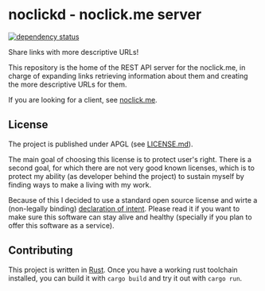 # noclickd - noclick.me server

[![dependency status](https://deps.rs/repo/github/noclick-me/noclickd/status.svg)](https://deps.rs/repo/github/noclick-me/noclickd)

Share links with more descriptive URLs!

This repository is the home of the REST API server for the noclick.me, in
charge of expanding links retrieving information about them and creating
the more descriptive URLs for them.

If you are looking for a client, see
[noclick.me](https://github.com/noclick-me/noclick.me).

## License

The project is published under APGL (see [LICENSE.md](LICENSE.md)).

The main goal of choosing this license is to protect user's right. There is
a second goal, for which there are not very good known licenses, which is to
protect my ability (as developer behind the project) to sustain myself by
finding ways to make a living with my work.

Because of this I decided to use a standard open source license and wirte
a (non-legally binding) [declaration of
intent](https://github.com/llucax/llucax/blob/main/license-declaration-of-intent-v1.md).
Please read it if you want to make sure this software can stay alive and
healthy (specially if you plan to offer this software as a service).

## Contributing

This project is written in [Rust](https://https://www.rust-lang.org/). Once you have
a working rust toolchain installed, you can build it with `cargo build` and try
it out with `cargo run`.
